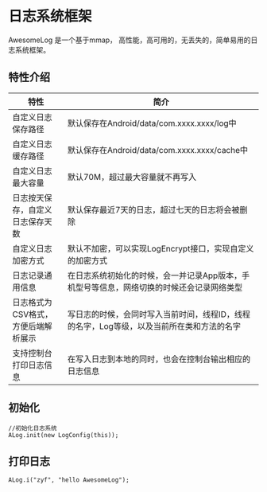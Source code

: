# 日志系统框架

AwesomeLog 是一个基于mmap， 高性能，高可用的，无丢失的，简单易用的日志系统框架。

## 特性介绍  

| 特性|简介|
| ------ | ------ |
|自定义日志保存路径 |默认保存在Android/data/com.xxxx.xxxx/log中|
|自定义日志缓存路径|默认保存在Android/data/com.xxxx.xxxx/cache中|
|自定义日志最大容量|默认70M，超过最大容量就不再写入|
|日志按天保存，自定义日志保存天数|默认保存最近7天的日志，超过七天的日志将会被删除|
|自定义日志加密方式|默认不加密，可以实现LogEncrypt接口，实现自定义的加密方式|
|日志记录通用信息|在日志系统初始化的时候，会一并记录App版本，手机型号等信息，网络切换的时候还会记录网络类型|
|日志格式为CSV格式，方便后端解析展示|写日志的时候，会同时写入当前时间，线程ID，线程的名字，Log等级，以及当前所在类和方法的名字|
|支持控制台打印日志信息|在写入日志到本地的同时，也会在控制台输出相应的日志信息|

## 初始化
```
//初始化日志系统
ALog.init(new LogConfig(this));
```

## 打印日志

```
ALog.i("zyf", "hello AwesomeLog");
```